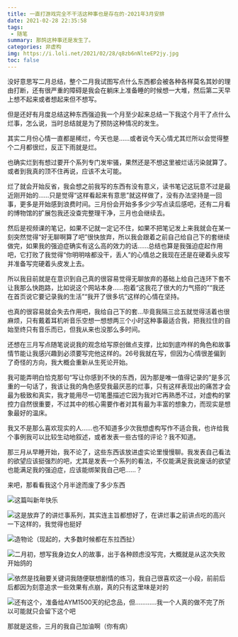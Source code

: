 ```yaml
---
title: 一直打游戏完全不干活这种事也是存在的·2021年3月安排
date: 2021-02-28 22:35:58
tags:
 - 随笔
summary: 那鸽这种事还是发生了。
categories: 非虚构
img: https://i.loli.net/2021/02/28/q8zb6nNlteEP2jy.jpg
toc: false
---
```


没好意思写二月总结，整个二月我试图写点什么东西都会被各种各样莫名其妙的理由打断，还有很严重的障碍是我会在躺床上准备睡的时候想一大堆，然后第二天早上想不起来或者想起来但不想写。

但是还好有月度总结这种东西强迫我一个月至少起来总结一下我这个月干了点什么烂事，怎么说，当时总结就是为了预防这种情况的发生。

<!-- more -->

其实二月份心情一直都是稀烂，今天也是……或者说今天心情尤其烂所以会觉得整个二月都很烂，反正下雨就是烂。

也确实烂到有想过要开个系列专门发牢骚，果然还是不想这里被烂话污染就算了。或者到我真的顶不住再说，应该不太可能。

烂了就会开始反省，我会想之前我写的东西有没有意义，读书笔记这玩意不过是最近刚开始的……只是觉得“这样看起来有意思”就这样做了，没有办法坚持是一回事，更多是开始感到浪费时间。三月份会开始多多少少写点读后感吧，还有二月看的博物馆的扩展包我还没查完整理干净，三月也会继续去。

然后是视频课的笔记，如果不记就一定记不住，如果不把笔记发上来我就会在某一刻突然觉得“好无聊啊算了吧”很快放弃，所以我会跟着之前自己给自己下的套继续做完，如果我的强迫症确实有这么高的效力的话……总结也算是我强迫症起作用吧，它打败了我觉得“你明明啥都没干，丢人”的心情总之我现在还是在硬着头皮写并准备写完硬着头皮发上去。

所以我目前就是在意识到自己真的很容易觉得无聊放弃的基础上给自己连环下套不让我那么快跑路，比如说这个网站本身……抱着“这我花了很大的力气搭的”“我还在首页说它要记录我的生活”“我开了很多坑”这样的心情在坚持。

也真的很容易就会失去作用吧，我给自己下的套…毕竟我隔三岔五就觉得活着也很麻烦，只有戴着耳机听音乐空想一想想两三个小时这种事最适合我，把我拉住的自始至终只有音乐而已，但我从来也没那么多时间。

还想在三月写点随笔说说我的观念给写原创做点支撑，比如到底咋样的角色和故事情节能让我感兴趣到必须要写完他这样的。26号我就在写，但因为心情很差偏到了奇怪的方向，我大概会重新从生死论开始。

我可能弄明白恰克那句“写让你感到不快的东西，因为那是唯一值得记录的”是多沉重的一句话了，我该让我的角色感受我最厌恶的烂事，只有这样表现出的痛苦才会最为极致和真实，我才能用尽一切笔墨描述它因为我对它再熟悉不过，对虚构的掌控力自然很重要，不过其中的核心需要作者对其有最为丰富的想象力，而现实是想象最好的温床。

我又不是那么喜欢现实的人……也不知道多少次我想虚构写作不适合我，也许给我个事例我可以比较生动地叙述，或者发表一些古怪的评论？我不知道。

那三月从早睡开始，我不论了，这些东西该放进虚实论里慢慢聊。我发表自己看法的欲望应该挺强烈的吧，尤其是发表一个系列的看法，不仅能满足我说废话的欲望也能满足我的强迫症，应该能绑架我自己吧……？

来吧，那看看我这个月半途而废了多少东西

![这篇叫新年快乐](https://i.loli.net/2021/02/28/dT6QOCixPnWUVN4.png)

![这是放弃了的讲烂事系列，其实连主旨都想好了，在讲烂事之前讲点吃的高兴一下这样的，我觉得也挺好](https://i.loli.net/2021/02/28/AoLMmvp9e5diNaG.png)

![造物论（现起的，大多数时候都在东拉西扯）](https://i.loli.net/2021/02/28/IsUqSK14d8zVbha.png)

![二月初，想写我身边女人的故事，出于各种顾虑没写完，大概就是从这次失败开始鸽的](https://i.loli.net/2021/02/28/Qm9hFc2liZBLzo8.png)

![依然是找融要关键词我随便联想剧情的练习，我自己很喜欢这一小段，前前后后都因为刻意追求一些效果有点崩，真的只有这里味是对的](https://i.loli.net/2021/02/28/dVHhbMU2gLWJPYB.png)

![还有这个，准备给AYM1500天的纪念品，但…………我一个人真的做不完了所以可能就只会留下这个吧](https://i.loli.net/2021/02/28/Q4jzJ8eOFl2MVZP.jpg)

那就是这些，三月的我自己加油啊（你有病）